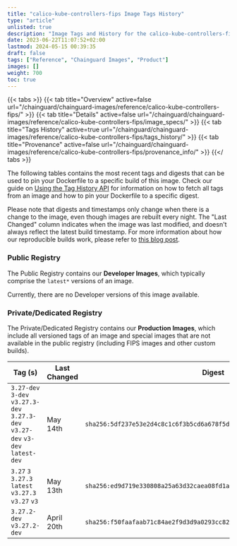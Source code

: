 ```yaml
---
title: "calico-kube-controllers-fips Image Tags History"
type: "article"
unlisted: true
description: "Image Tags and History for the calico-kube-controllers-fips Chainguard Image"
date: 2023-06-22T11:07:52+02:00
lastmod: 2024-05-15 00:39:35
draft: false
tags: ["Reference", "Chainguard Images", "Product"]
images: []
weight: 700
toc: true
---
```


{{< tabs >}}
{{< tab title="Overview" active=false url="/chainguard/chainguard-images/reference/calico-kube-controllers-fips/" >}}
{{< tab title="Details" active=false url="/chainguard/chainguard-images/reference/calico-kube-controllers-fips/image_specs/" >}}
{{< tab title="Tags History" active=true url="/chainguard/chainguard-images/reference/calico-kube-controllers-fips/tags_history/" >}}
{{< tab title="Provenance" active=false url="/chainguard/chainguard-images/reference/calico-kube-controllers-fips/provenance_info/" >}}
{{</ tabs >}}

The following tables contains the most recent tags and digests that can be used to pin your Dockerfile to a specific build of this image. Check our guide on [Using the Tag History API](/chainguard/chainguard-images/using-the-tag-history-api/) for information on how to fetch all tags from an image and how to pin your Dockerfile to a specific digest.

Please note that digests and timestamps only change when there is a change to the image, even though images are rebuilt every night. The "Last Changed" column indicates when the image was last modified, and doesn't always reflect the latest build timestamp. For more information about how our reproducible builds work, please refer to [this blog post](https://www.chainguard.dev/unchained/reproducing-chainguards-reproducible-image-builds).

### Public Registry
The Public Registry contains our **Developer Images**, which typically comprise the `latest*` versions of an image.

Currently, there are no Developer versions of this image available.

### Private/Dedicated Registry
The Private/Dedicated Registry contains our **Production Images**, which include all versioned tags of an image and special images that are not available in the public registry (including FIPS images and other custom builds).

| Tag (s)                                                                          | Last Changed | Digest                                                                    |
|----------------------------------------------------------------------------------|--------------|---------------------------------------------------------------------------|
|  `3.27-dev` `3-dev` `v3.27.3-dev` `3.27.3-dev` `v3.27-dev` `v3-dev` `latest-dev` | May 14th     | `sha256:5df237e53e2d4c8c1c6f3b5cd6a678f5d290c87a079297c2fecbd87c927afa6e` |
|  `3.27` `3` `3.27.3` `latest` `v3.27.3` `v3.27` `v3`                             | May 13th     | `sha256:ed9d719e330808a25a63d32caea08fd1a2ae2bf109326cba0cc348ba46398fcb` |
|  `3.27.2-dev` `v3.27.2-dev`                                                      | April 20th   | `sha256:f50faafaab71c84ae2f9d3d9a0293cc82c7fd254ee54c2cb7bb0ddfb4e40c4fc` |

